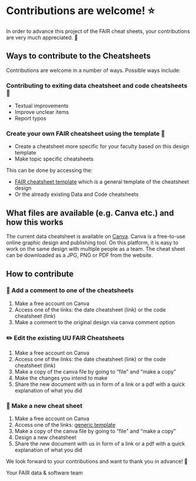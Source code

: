 # Contributions are welcome! :star:

In order to advance this project of the FAIR cheat sheets, your contributions are very much appreciated. :raised_hands:

## Ways to contribute to the Cheatsheets

Contributions are welcome in a number of ways. Possible ways include:

### Contributing to exiting data cheatsheet and code cheatsheets :pencil:

- Textual improvements 
- Improve unclear items
- Report typos


### Create your own FAIR cheatsheet using the template :page_facing_up:

- Create a cheatsheet more specific for your faculty based on this design template
- Make topic specific cheatsheets


This can be done by accessing the:

- [FAIR cheatsheet template](https://www.canva.com/design/DAFefwco7Os/FWtDm6-BLR7NSL1f8TVNIg/edit?utm_content=DAFefwco7Os&utm_campaign=designshare&utm_medium=link2&utm_source=sharebutton) which is a general template of the cheatsheet design
- Or the already existing Data and Code cheatsheets



## What files are available (e.g. Canva etc.) and how this works

The current data cheatsheet is available on [Canva](https://www.canva.com/). Canva is a free-to-use online graphic design and publishing tool. On this platform, it is easy to work on the same design with multiple people as a team. The cheat sheet can be downloaded as a JPG, PNG or PDF from the website.


## How to contribute

### :speech_balloon: Add a comment to one of the cheatsheets

1. Make a free account on Canva
2. Access one of the links: the date cheatsheet (link) or the code cheatsheet (link)
3. Make a comment to the original design via canva comment option


### :pencil2: Edit the existing UU FAIR Cheatsheets

1. Make a free account on Canva
2. Access one of the links: the date cheatsheet (link) or the code cheatsheet (link)
3. Make a copy of the canva file by going to “file” and “make a copy”
4. Make the changes you intend to make
5. Share the new document with us in form of a link or a pdf with a quick explanation of what you did


### :bookmark_tabs: Make a new cheat sheet

1. Make a free account on Canva
2. Access one of the links: [generic template](https://www.canva.com/design/DAFefwco7Os/FWtDm6-BLR7NSL1f8TVNIg/edit?utm_content=DAFefwco7Os&utm_campaign=designshare&utm_medium=link2&utm_source=sharebutton "generic template")
3. Make a copy of the canva file by going to “file” and “make a copy”
4. Design a new cheatsheet
5. Share the new document with us in form of a link or a pdf with a quick explanation of what you did



We look forward to your contributions and want to thank you in advance!  :star2:


Your FAIR data & software team
